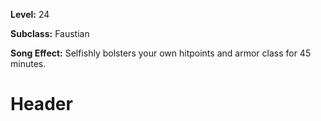 <!-- TITLE: Spell: Selfish Wishes -->
<!-- SUBTITLE:  -->

**Level:** 24

**Subclass:** Faustian

**Song Effect:** Selfishly bolsters your own hitpoints and armor class for 45 minutes.

# Header